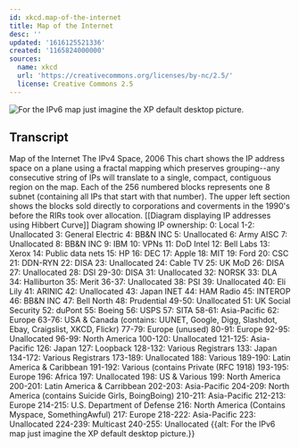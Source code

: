 ```yaml
---
id: xkcd.map-of-the-internet
title: Map of the Internet
desc: ''
updated: '1616125521336'
created: '1165824000000'
sources:
  name: xkcd
  url: 'https://creativecommons.org/licenses/by-nc/2.5/'
  license: Creative Commons 2.5
---
```

![For the IPv6 map just imagine the XP default desktop picture.](https://imgs.xkcd.com/comics/map_of_the_internet.jpg)

## Transcript
Map of the Internet
The IPv4 Space, 2006
This chart shows the IP address space on a plane using a fractal mapping which preserves grouping--any consecutive string of IPs will translate to a single, compact, contiguous region on the map.  Each of the 256 numbered blocks represents one 
8 subnet (containing all IPs that start with that number).  The upper left section shows the blocks sold directly to corporations and coverments in the 1990's before the RIRs took over allocation.
[[Diagram displaying IP addresses using Hibbert Curve]]
Diagram showing IP ownership:
0: Local
1-2: Unallocated
3: General Electric
4: BB&N INC
5: Unallocated
6: Army AISC
7: Unallocated
8: BB&N INC
9: IBM
10: VPNs
11: DoD Intel
12: Bell Labs
13: Xerox
14: Public data nets
15: HP
16: DEC
17: Apple
18: MIT
19: Ford
20: CSC
21: DDN-RYN
22: DISA
23: Unallocated
24: Cable TV
25: UK MoD
26: DISA
27: Unallocated
28: DSI
29-30: DISA
31: Unallocated
32: NORSK
33: DLA
34: Halliburton
35: Merit
36-37: Unallocated
38: PSI
39: Unallocated
40: Eli Lily
41: ARINIC
42: Unallocated
43: Japan INET
44: HAM Radio
45: INTEROP
46: BB&N INC
47: Bell North
48: Prudential
49-50: Unallocated
51: UK Social Security
52: duPont
55: Boeing
56: USPS
57: SITA
58-61: Asia-Pacific
62: Europe
63-76: USA & Canada (contains: UUNET, Google, Digg, Slashdot, Ebay, Craigslist, XKCD, Flickr)
77-79: Europe (unused)
80-91: Europe
92-95: Unallocated
96-99: North America
100-120: Unallocated
121-125: Asia-Pacific
126: Japan
127: Loopback
128-132: Various Registrars
133: Japan
134-172: Various Registrars
173-189: Unallocated
188: Various
189-190: Latin America & Caribbean
191-192: Various (contains Private (RFC 1918)
193-195: Europe
196: Africa
197: Unallocated
198: US & Various
199: North America
200-201: Latin America & Carribbean
202-203: Asia-Pacific
204-209: North America (contains Suicide Girls, BoingBoing)
210-211: Asia-Pacific
212-213: Europe
214-215: U.S. Department of Defense
216: North America (Contains Myspace, SomethingAwful)
217: Europe
218-222: Asia-Pacific
223: Unallocated
224-239: Multicast
240-255: Unallocated
{{alt: For the IPv6 map just imagine the XP default desktop picture.}}
